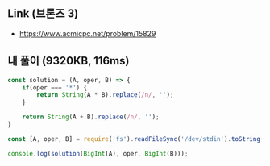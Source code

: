 ## Link (브론즈 3)      

- https://www.acmicpc.net/problem/15829  


## 내 풀이 (9320KB, 116ms)  

```js
const solution = (A, oper, B) => {
    if(oper === '*') {
        return String(A * B).replace(/n/, '');
    }

    return String(A + B).replace(/n/, '');
}

const [A, oper, B] = require('fs').readFileSync('/dev/stdin').toString().trim().split('\n');

console.log(solution(BigInt(A), oper, BigInt(B)));
```
